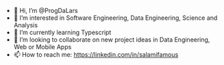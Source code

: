 - 👋 Hi, I’m @ProgDaLars
- 👀 I’m interested in Software Engineering, Data Engineering, Science and Analysis
- 🌱 I’m currently learning Typescript
- 💞️ I’m looking to collaborate on new project ideas in Data Engineering, Web or Mobile Apps
- 📫 How to reach me: https://linkedin.com/in/salamifamous

<!---
ProgDaLars/ProgDaLars is a ✨ special ✨ repository because its `README.md` (this file) appears on your GitHub profile.
You can click the Preview link to take a look at your changes.
--->
